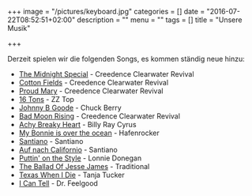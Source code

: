 +++
image = "/pictures/keyboard.jpg"
categories = []
date = "2016-07-22T08:52:51+02:00"
description = ""
menu = ""
tags = []
title = "Unsere Musik"

+++

Derzeit spielen wir die folgenden Songs, es kommen ständig neue hinzu:
<!--more-->

 * [The Midnight Special](https://www.youtube.com/results?search_query=the+midnight+special) - Creedence Clearwater Revival
 * [Cotton Fields](https://www.youtube.com/results?search_query=cotton+fields) - Creedence Clearwater Revival
 * [Proud Mary](https://www.youtube.com/results?search_query=proud+mary) - Creedence Clearwater Revival
 * [16 Tons](https://www.youtube.com/results?search_query=16+tons+zz) - ZZ Top
 * [Johnny B Goode](https://www.youtube.com/results?search_query=johnny+b+good) - Chuck Berry
 * [Bad Moon Rising](https://www.youtube.com/results?search_query=bad+moon+rising) - Creedence Clearwater Revival
 * [Achy Breaky Heart](https://www.youtube.com/results?search_query=achy+breaky+heart) - Billy Ray Cyrus
 * [My Bonnie is over the ocean](https://www.youtube.com/results?search_query=bonnie+over+ocean) - Hafenrocker
 * [Santiano](https://www.youtube.com/results?search_query=santiano+santiano) - Santiano
 * [Auf nach Californio](https://www.youtube.com/results?search_query=californio+santiano) - Santiano
 * [Puttin' on the Style](https://www.youtube.com/results?search_query=puttin+style+donegan) - Lonnie Donegan
 * [The Ballad Of Jesse James](https://www.youtube.com/results?search_query=ballad+jessie+james) - Traditional
 * [Texas When I Die](https://www.youtube.com/results?search_query=texas+die+tucker) - Tanja Tucker
 * [I Can Tell](https://www.youtube.com/results?search_query=i+can+tell+feelgood) - Dr. Feelgood


